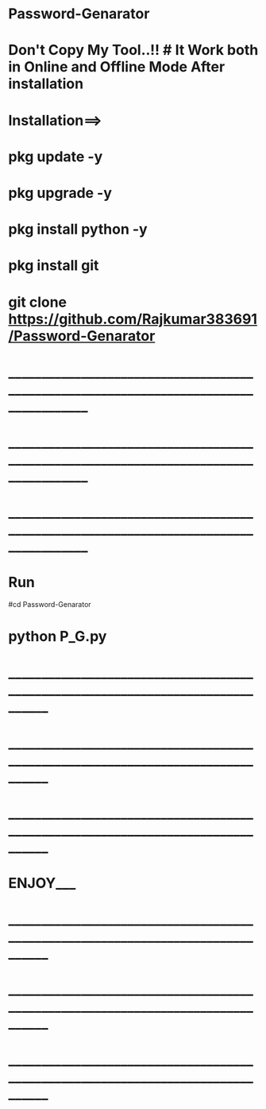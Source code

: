# Password-Genarator

# Don't  Copy My Tool..!!        # It Work both in Online and Offline Mode After installation


# Installation==>

# pkg update -y

# pkg upgrade -y

# pkg install python -y

# pkg install git

# git clone https://github.com/Rajkumar383691/Password-Genarator

# ______________________________________________________________________________________
# ______________________________________________________________________________________
# ______________________________________________________________________________________


# Run


#cd Password-Genarator

# python P_G.py

# ________________________________________________________________________________
# ________________________________________________________________________________
# ________________________________________________________________________________
# ____________________________________ENJOY_______________________________________
# ________________________________________________________________________________
# ________________________________________________________________________________
# ________________________________________________________________________________
